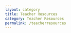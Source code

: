 ```yaml
---
layout: category
title: Teacher Resources
category: Teacher Resources
permalink: /teacherresources
---
```

